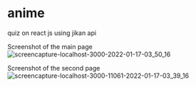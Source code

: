 # anime
quiz on react js using jikan api

Screenshot of the main page
![screencapture-localhost-3000-2022-01-17-03_50_16](https://user-images.githubusercontent.com/55475789/149677056-d4812ac3-2e19-460d-8251-233b07d8d845.png)

Screenshot of the second page
![screencapture-localhost-3000-11061-2022-01-17-03_39_16](https://user-images.githubusercontent.com/55475789/149677116-bf3aad7b-1b7c-4136-8956-8a3c35bde8fa.png)
